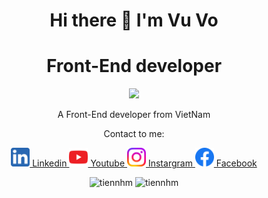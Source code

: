 <h1 align = "center" >Hi there 👋 I'm Vu Vo</h1>
<h1 align = "center">Front-End developer</h1>
<p align = "center"><img src = "https://img.icons8.com/color/48/000000/vietnam-circular.png"></img></p>
<p align = "center">A Front-End developer from VietNam</p>
<div id="badges" align = "center">
    <p align = "center">Contact to me: </p>
  <div style = {
    display:flex;
  }>
        <a href="your-linkedin-URL">
            <img src="./asset/5296501_linkedin_network_linkedin logo_icon.svg" width = "30px" heigh = "30px" alt="LinkedIn Badge"/> Linkedin
        </a>
        <a href="your-youtube-URL">
            <img src="./asset/5296521_play_video_vlog_youtube_youtube logo_icon.svg" width = "30px" heigh = "30px" alt="Youtube Badge"/> Youtube
        </a>
            <a href="your-youtube-URL">
            <img src="./asset/5296765_camera_instagram_instagram logo_icon.svg" width = "30px" heigh = "30px" alt="Youtube Badge"/> Instargram
        </a>
        <a href="your-twitter-URL">
            <img src="./asset/5296499_fb_facebook_facebook logo_icon.svg" width = "30px" heigh = "30px" alt="Twitter Badge"/> Facebook
        </a>
  </div>
</div>
<p align ="center"> <img src="https://komarev.com/ghpvc/?username=vu-sudo" alt="tiennhm" /> <img src="https://badges.pufler.dev/repos/vu-sudo" alt="tiennhm" /> </p>

<!--
**vu-sudo/vu-sudo** is a ✨ _special_ ✨ repository because its `README.md` (this file) appears on your GitHub profile.

Here are some ideas to get you started:

- 🔭 I’m currently working on ...
- 🌱 I’m currently learning ...
- 👯 I’m looking to collaborate on ...
- 🤔 I’m looking for help with ...
- 💬 Ask me about ...
- 📫 How to reach me: ...
- 😄 Pronouns: ...
- ⚡ Fun fact: ...
-->
